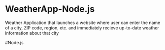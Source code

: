 # WeatherApp-Node.js

Weather Application that launches a website where user can enter the name of a city, ZIP code, region, etc. and immediately recieve up-to-date weather information about that city

#Node.js
